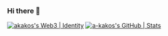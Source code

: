 ### Hi there 👋
[![akakos's Web3 | Identity](https://stats.quine.sh/a-kakos/github?theme=dark)](https://quine.sh?utm_source=widgets&utm_campaign=a-kakos)
[![a-kakos's GitHub | Stats](https://stats.quine.sh/a-kakos/github?theme=dark)](https://quine.sh?utm_source=widgets&utm_campaign=a-kakos)
<!--
**a-kakos/a-kakos** is a ✨ _special_ ✨ repository because its `README.md` (this file) appears on your GitHub profile.

Here are some ideas to get you started:

- 🔭 I’m currently working on ...
- 🌱 I’m currently learning ...
- 👯 I’m looking to collaborate on ...
- 🤔 I’m looking for help with ...
- 💬 Ask me about ...
- 📫 How to reach me: ...
- 😄 Pronouns: ...
- ⚡ Fun fact: ...
-->
